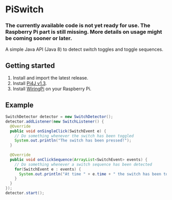 # PiSwitch
### The currently available code is not yet ready for use. The Raspberry Pi part is still missing. More details on usage might be coming sooner or later.
A simple Java API (Java 8) to detect switch toggles and toggle sequences.

## Getting started
1. Install and import the latest release.
2. Install [Pi4J v1.3](https://www.pi4j.com/1.3/install.html).
3. Install [WiringPi](https://github.com/WiringPi/WiringPi) on your Raspberry Pi.

## Example
```java
SwitchDetector detector = new SwitchDetector();
detector.addListener(new SwitchListener() {
  @Override
  public void onSingleClick(SwitchEvent e) {
    // Do something whenever the switch has been toggled
    System.out.println("The switch has been pressed!");
  }
  
  @Override
  public void onClickSequence(ArrayList<SwitchEvent> events) {
    // Do something whenever a switch sequence has been detected
    for(SwitchEvent e : events) {
      System.out.println("At time " + e.time + " the switch has been toggled to " + e.switchPosition + ".");
    }
  }
});
detector.start();
```
